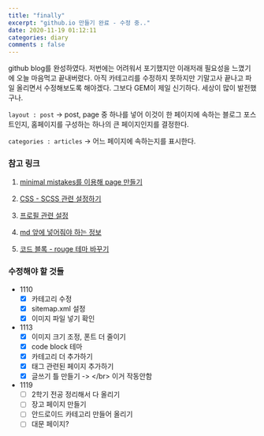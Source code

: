 ```yaml
---
title: "finally"
excerpt: "github.io 만들기 완료 - 수정 중.."
date: 2020-11-19 01:12:11
categories: diary
comments : false
---
```


github blog를 완성하였다. 저번에는 어려워서 포기했지만 이래저래 필요성을 느꼈기에 오늘 마음먹고 끝내버렸다. 아직 카테고리를 수정하지 못하지만 기말고사 끝나고 파일 올리면서 수정해보도록 해야겠다. 그보다 GEM이 제일 신기하다. 세상이 많이 발전했구나.

`layout : post` -> post, page 중 하나를 넣어 이것이 한 페이지에 속하는 블로그 포스트인지, 홈페이지를 구성하는 하나의 큰 페이지인지를 결정한다.

`categories : articles` -> 어느 페이지에 속하는지를 표시한다.

### 참고 링크

1. [minimal mistakes를 이용해 page 만들기](https://pnurep.github.io/blogging/github-page-minimal-mistakes/#)

2. [CSS - SCSS 관련 설정하기](https://hahafamilia.github.io/howto/jekyll-github-mistakes-blog/)

3. [프로필 관련 설정](https://danggai.github.io/tags/#minimal-mistakes)

4. [md 앞에 넣어줘야 하는 정보](https://djkeh.github.io/articles/Hangul-test-jekyll-tips-kor/)

5. [코드 블록 - rouge 테마 바꾸기](https://moon9342.github.io/jekyll-rouge)

### 수정해야 할 것들

* 1110
  - [x] 카테고리 수정
  - [x] sitemap.xml 설정
  - [x] 이미지 파일 넣기 확인 
* 1113
  - [x] 이미지 크기 조정, 폰트 더 줄이기
  - [x] code block 테마
  - [x] 카테고리 더 추가하기
  - [x] 태그 관련된 페이지 추가하기
  - [x] 글쓰기 틀 만들기 -> \</br> 이거 작동안함
* 1119
  - [ ] 2학기 전공 정리해서 다 올리기
  - [ ] 장고 페이지 만들기
  - [ ] 안드로이드 카테고리 만들어 올리기 
  - [ ] 대문 페이지?